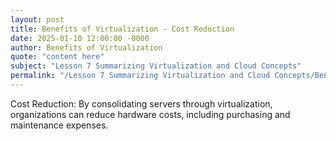 ```yaml
---
layout: post
title: Benefits of Virtualization - Cost Reduction
date: 2025-01-10 12:00:00 -0000
author: Benefits of Virtualization
quote: "content here"
subject: "Lesson 7 Summarizing Virtualization and Cloud Concepts"
permalink: "/Lesson 7 Summarizing Virtualization and Cloud Concepts/Benefits of Virtualization/Benefits of Virtualization - Cost Reduction"
---
```


Cost Reduction: By consolidating servers through virtualization, organizations can reduce hardware costs, including purchasing and maintenance expenses.
